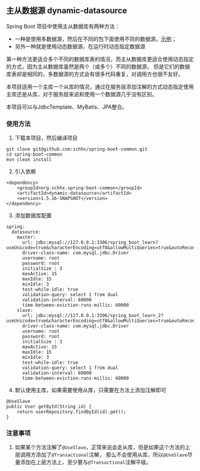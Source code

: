 ## 主从数据源  dynamic-datasource

Spring Boot 项目中使用主从数据库有两种方法：

- 一种是使用多数据源，然后在不同的包下面使用不同的数据源，[示例](https://github.com/schhx/spring-boot-learn)；
- 另外一种就是使用动态数据源，在运行时动态指定数据源

第一种方法更适合多个不同的数据库表的情况，而主从数据库更适合使用动态指定的方式，因为主从数据库虽然是两个（或多个）不同的数据源，
但是它们的数据库表却是相同的，多数据源的方式会有很多代码重复，对调用方也很不友好。

本项目适用一个主库一个从库的情况，通过在服务层添加注解的方式动态指定使用主库还是从库，对于服务层来说和使用一个数据源几乎没有区别。

本项目可以与JdbcTemplate、MyBatis、JPA整合。

### 使用方法

1. 下载本项目，然后编译项目

```
git clone git@github.com:schhx/spring-boot-common.git
cd spring-boot-common
mvn clean install
```

2. 引入依赖

```
<dependency>
    <groupId>org.schhx.spring-boot-common</groupId>
    <artifactId>dynamic-datasource</artifactId>
    <version>1.5.16-SNAPSHOT</version>
</dependency>
```

3. 添加数据库配置

```
spring:
  datasource:
    master:
      url: jdbc:mysql://127.0.0.1:3306/spring_boot_learn?useUnicode=true&characterEncoding=utf8&allowMultiQueries=true&autoReconnect=true&useSSL=true
      driver-class-name: com.mysql.jdbc.Driver
      username: root
      password: root
      initialSize : 3
      maxActive: 15
      maxIdle: 15
      minIdle: 3
      test-while-idle: true
      validation-query: select 1 from dual
      validation-interval: 60000
      time-between-eviction-runs-millis: 60000
    slave:
      url: jdbc:mysql://127.0.0.1:3306/spring_boot_learn_2?useUnicode=true&characterEncoding=utf8&allowMultiQueries=true&autoReconnect=true&useSSL=true
      driver-class-name: com.mysql.jdbc.Driver
      username: root
      password: root
      initialSize : 3
      maxActive: 15
      maxIdle: 15
      minIdle: 3
      test-while-idle: true
      validation-query: select 1 from dual
      validation-interval: 60000
      time-between-eviction-runs-millis: 60000
```

4. 默认使用主库，如果需要使用从库，只需要在方法上添加注解即可

```
@UseSlave
public User getById(String id) {
    return userRepository.findById(id).get();
}
```

### 注意事项

1. 如果某个方法注解了```@UseSlave```，正常来说会走从库，但是如果这个方法的上层调用方添加了```@Transactional```注解，
那么不会使用从库，所以```@UseSlave```尽量添加在上层方法上，至少要与```@Transactional```注解平级。


